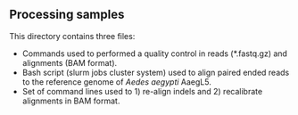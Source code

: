 ## Processing samples

This directory contains three files:
* Commands used to performed a quality control in reads (\*.fastq.gz) and alignments (BAM format).
* Bash script (slurm jobs cluster system) used to align paired ended reads to the reference genome of *Aedes aegypti* AaegL5.
* Set of command lines used to 1) re-align indels and 2) recalibrate alignments in BAM format.
  

